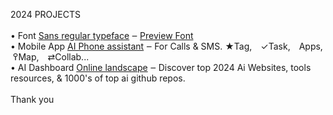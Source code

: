 2024 PROJECTS<br><br>
 • Font <a href="https://github.com/qp5/FONT">Sans regular typeface</a> ‒ <a href="https://github.com/qp5/FONT">Preview Font</a><br>
 • Mobile App <a href="https://github.com/qp5/bowHip_app">AI Phone assistant</a> ‒ For Calls & SMS. ★Tag, ✓Task, Apps,  ߉Map, ⇄Collab...<br>
 • AI Dashboard <a href="https://github.com/qp5/map-of-AI-landscape">Online landscape</a> ‒ Discover top 2024 Ai Websites, tools resources, & 1000's of top ai github repos.<br><br>
Thank you
